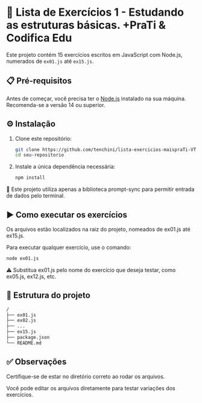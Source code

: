 # 📝 Lista de Exercícios 1 - Estudando as estruturas básicas. +PraTi & Codifica Edu

Este projeto contém 15 exercícios escritos em JavaScript com Node.js, numerados de `ex01.js` até `ex15.js`.

## 📋 Pré-requisitos

Antes de começar, você precisa ter o [Node.js](https://nodejs.org/) instalado na sua máquina. Recomenda-se a versão 14 ou superior.

## ⚙️ Instalação

1. Clone este repositório:

    ```bash
    git clone https://github.com/tenchini/lista-exercicios-maispraTi-VT
    cd seu-repositorio
    ```

2. Instale a única dependência necessária:

    ```bash
    npm install
    ```

🚨 Este projeto utiliza apenas a biblioteca prompt-sync para permitir entrada de dados pelo terminal.

## ▶️ Como executar os exercícios

Os arquivos estão localizados na raiz do projeto, nomeados de ex01.js até ex15.js.

Para executar qualquer exercício, use o comando:

```bash
node ex01.js
```

⚠️ Substitua ex01.js pelo nome do exercício que deseja testar, como ex05.js, ex12.js, etc.

## 🧾 Estrutura do projeto

```bash
/
├── ex01.js
├── ex02.js
├── ...
├── ex15.js
├── package.json
└── README.md
```

## ✅ Observações

Certifique-se de estar no diretório correto ao rodar os arquivos.

Você pode editar os arquivos diretamente para testar variações dos exercícios.
